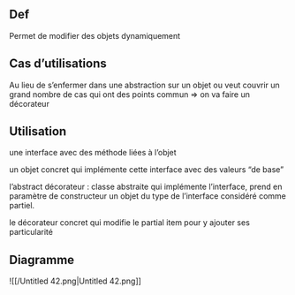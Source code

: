   

## Def

Permet de modifier des objets dynamiquement

## Cas d’utilisations

  

Au lieu de s’enfermer dans une abstraction sur un objet ou veut couvrir un grand nombre de cas qui ont des points commun ⇒ on va faire un décorateur

  

## Utilisation

une interface avec des méthode liées à l’objet

un objet concret qui implémente cette interface avec des valeurs “de base”

l’abstract décorateur : classe abstraite qui implémente l’interface, prend en paramètre de constructeur un objet du type de l’interface considéré comme partiel.

le décorateur concret qui modifie le partial item pour y ajouter ses particularité

  

  

## Diagramme

![[/Untitled 42.png|Untitled 42.png]]